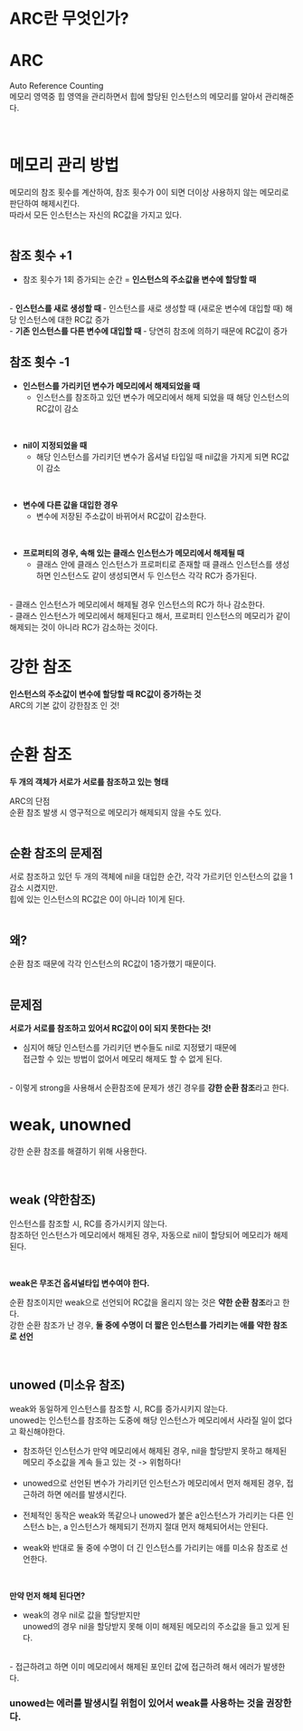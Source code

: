 # <b> ARC란 무엇인가? </b>


# <b> ARC </b>
Auto Reference Counting  
메모리 영역중 힙 영역을 관리하면서 힙에 할당된 인스턴스의 메모리를 알아서 관리해준다.

</br>

# <b> 메모리 관리 방법 </b>
메모리의 참조 횟수를 계산하여, 참조 횟수가 0이 되면 더이상 사용하지 않는 메모리로 판단하여 해제시킨다.  
따라서 모든 인스턴스는 자신의 RC값을 가지고 있다.  
</br> 

## <b> 참조 횟수 +1 </b>
- 참조 횟수가 1회 증가되는 순간 = <b>인스턴스의 주소값을 변수에 할당할 때</b>  
</br>
- <b> 인스턴스를 새로 생성할 때 </b>
  - 인스턴스를 새로 생성할 때 (새로운 변수에 대입할 때) 해당 인스턴스에 대한 RC값 증가  
</br>
- <b> 기존 인스턴스를 다른 변수에 대입할 때 </b>
  - 당연히 참조에 의하기 때문에 RC값이 증가  
</br>

## <b> 참조 횟수 -1 </b>
- <b> 인스턴스를 가리키던 변수가 메모리에서 해제되었을 때 </b>
  - 인스턴스를 참조하고 있던 변수가 메모리에서 해제 되었을 때 해당 인스턴스의 RC값이 감소  
</br>

- <b> nil이 지정되었을 때 </b>
  - 해당 인스턴스를 가리키던 변수가 옵셔널 타입일 때 nil값을 가지게 되면 RC값이 감소  
</br>  

- <b> 변수에 다른 값을 대입한 경우 </b>
  - 변수에 저장된 주소값이 바뀌어서 RC값이 감소한다.  
</br>

- <b> 프로퍼티의 경우, 속해 있는 클래스 인스턴스가 메모리에서 해제될 때 </b>
  - 클래스 안에 클래스 인스턴스가 프로퍼티로 존재할 때 클래스 인스턴스를 생성하면 인스턴스도 같이 생성되면서 두 인스턴스 각각 RC가 증가된다.  
</br>
  - 클래스 인스턴스가 메모리에서 해제될 경우 인스턴스의 RC가 하나 감소한다.  
</br>
  -  클래스 인스턴스가 메모리에서 해제된다고 해서, 프로퍼티 인스턴스의 메모리가 같이 해제되는 것이 아니라 RC가 감소하는 것이다.  

</br>

# <b> 강한 참조 </b>

<b> 인스턴스의 주소값이 변수에 할당할 때 RC값이 증가하는 것 </b>  
ARC의 기본 값이 강한참조 인 것!  
</br>  

# <b> 순환 참조 </b>
<b> 두 개의 객체가 서로가 서로를 참조하고 있는 형태 </b>  

ARC의 단점 </br>
순환 참조 발생 시 영구적으로 메모리가 해제되지 않을 수도 있다.  
</br>  

## <b> 순환 참조의 문제점 </b>

서로 참조하고 있던 두 개의 객체에 nil을 대입한 순간, 각각 가르키던 인스턴스의 값을 1 감소 시켰지만. </br>
힙에 있는 인스턴스의 RC값은 0이 아니라 1이게 된다.  
</br>  

## <b> 왜? </b>
순환 참조 때문에 각각 인스턴스의 RC값이 1증가했기 때문이다.  
</br>

## <b> 문제점 </b>
<b> 서로가 서로를 참조하고 있어서 RC값이 0이 되지 못한다는 것! </br> </b>
- 심지어 해당 인스턴스를 가리키던 변수들도 nil로 지정됐기 때문에  
접근할 수 있는 방법이 없어서 메모리 해제도 할 수 없게 된다.  
</br>  
- 이렇게 strong을 사용해서 순환참조에 문제가 생긴 경우를
<b> 강한 순환 참조</b>라고 한다.

</br>

# <b> weak, unowned </b>
강한 순환 참조를 해결하기 위해 사용한다.

</br>

## <b> weak (약한참조) </b>
인스턴스를 참조할 시, RC를 증가시키지 않는다.  
참조하던 인스턴스가 메모리에서 해제된 경우, 자동으로 nil이 할당되어 메모리가 해제된다.  

</br>

<b> weak은 무조건 옵셔널타입 변수여야 한다. </b>

순환 참조이지만 weak으로 선언되어 RC값을 올리지 않는 것은 <b> 약한 순환 참조</b>라고 한다.  
강한 순환 참조가 난 경우, <b> 둘 중에 수명이 더 짧은 인스턴스를 가리키는 애를 약한 참조로 선언</b>

</br>

## <b> unowed (미소유 참조) </b>
weak와 동일하게 인스턴스를 참조할 시, RC를 증가시키지 않는다.  
unowed는 인스턴스를 참조하는 도중에 해당 인스턴스가 메모리에서 사라질 일이 없다고 확신해야한다.
</br>
- 참조하던 인스턴스가 만약 메모리에서 해제된 경우, nil을 할당받지 못하고 해제된 메모리 주소값을 계속 들고 있는 것 -> 위험하다!  
  </br>
- unowed으로 선언된 변수가 가리키던 인스턴스가 메모리에서 먼저 해제된 경우, 접근하려 하면 에러를 발생시킨다.  
  </br>
- 전체적인 동작은 weak와 똑같으나 unowed가 붙은 a인스턴스가 가리키는 다른 인스턴스 b는, a 인스턴스가 해제되기 전까지 절대 먼저 해체되어서는 안된다.  
  </br> 
- weak와 반대로 둘 중에 수명이 더 긴 인스턴스를 가리키는 애를 미소유 참조로 선언한다.

</br>

<b> 만약 먼저 해체 된다면? </b>    
- weak의 경우 nil로 값을 할당받지만  
unowed의 경우 nil을 할당받지 못해 이미 해제된 메모리의 주소값을 들고 있게 된다.  
</br>
- 접근하려고 하면 이미 메모리에서 해제된 포인터 값에 접근하려 해서 에러가 발생한다.

</br>

### <b> unowed는 에러를 발생시킬 위험이 있어서 weak를 사용하는 것을 권장한다.</b>